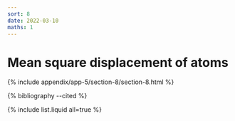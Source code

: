 ```yaml
---
sort: 8
date: 2022-03-10
maths: 1
---
```


# Mean square displacement of atoms

{% include appendix/app-5/section-8/section-8.html %}

{% bibliography --cited %}

{% include list.liquid all=true %}
